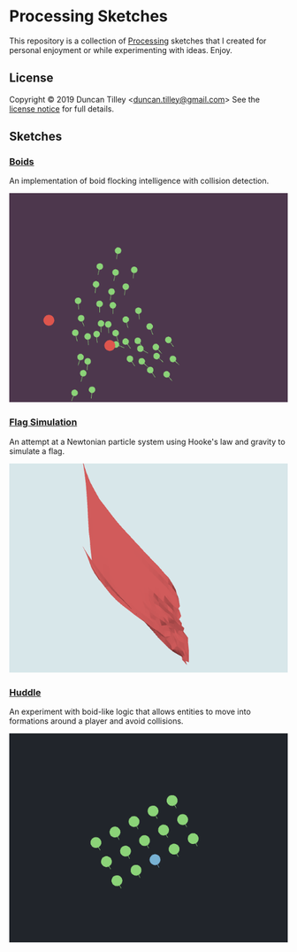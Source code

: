 # Processing Sketches

This repository is a collection of [Processing](https://processing.org) sketches that I created for personal enjoyment or while experimenting with ideas. Enjoy.

## License

Copyright &copy; 2019 Duncan Tilley <<duncan.tilley@gmail.com>>
See the [license notice](LICENSE.txt) for full details.

## Sketches

### [Boids](sketches/boids)
An implementation of boid flocking intelligence with collision detection.

![Screenshot](https://raw.githubusercontent.com/tilleyd/processing-sketches/master/screenshot/boids.png)

### [Flag Simulation](sketches/flagsim)
An attempt at a Newtonian particle system using Hooke's law and gravity to simulate a flag.

![Screenshot](https://raw.githubusercontent.com/tilleyd/processing-sketches/master/screenshot/flag.png)

### [Huddle](sketches/huddle)
An experiment with boid-like logic that allows entities to move into formations around a player and avoid collisions.

![Screenshot](https://raw.githubusercontent.com/tilleyd/processing-sketches/master/screenshot/huddle.png)
